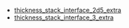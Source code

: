 * [thickness_stack_interface_2d5_extra](thickness_stack_interface_2d5_extra)
* [thickness_stack_interface_3_extra](thickness_stack_interface_3_extra)
